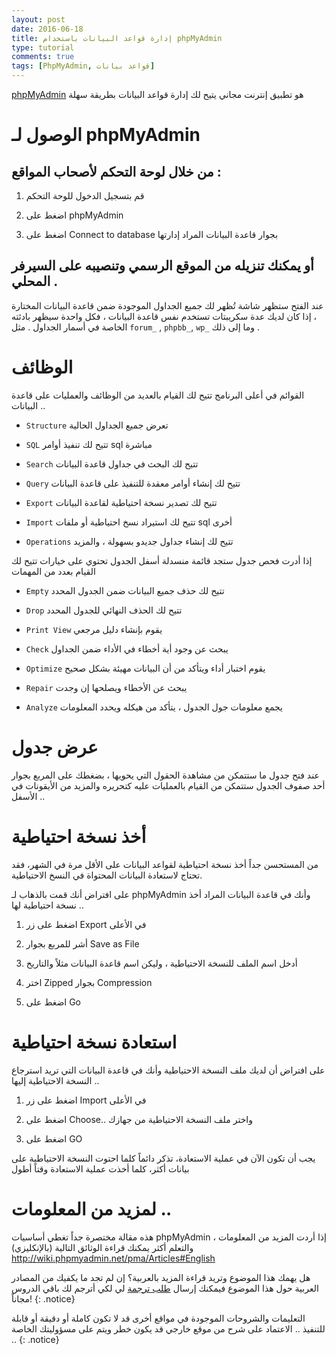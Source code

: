 ```yaml
---
layout: post
date: 2016-06-18
title: إدارة قواعد البيانات باستخدام phpMyAdmin
type: tutorial
comments: true
tags: [PhpMyAdmin, قواعد بيانات]
---
```






[phpMyAdmin](http://phpmyadmin.net/) هو تطبيق إنترنت مجاني يتيح لك إدارة قواعد البيانات بطريقة سهلة



# الوصول لـ phpMyAdmin



## من خلال لوحة التحكم ﻷصحاب المواقع :


1. قم بتسجيل الدخول للوحة التحكم


2. اضغط على   phpMyAdmin


3. اضغط على Connect to database بجوار قاعدة البيانات المراد إدارتها


## أو يمكنك  تنزيله من الموقع الرسمي وتنصيبه على السيرفر المحلي .


عند الفتح ستظهر شاشة تُظهر لك جميع الجداول الموجودة ضمن قاعدة البيانات المختارة ، إذا كان لديك عدة سكريبتات تستخدم نفس قاعدة البيانات ، فكل واحدة سيظهر بادئته الخاصة في أسمار الجداول . مثل `forum_` , `phpbb_`, `wp_` وما إلى ذلك .



# الوظائف



القوائم في أعلى البرنامج تتيح لك القيام بالعديد من الوظائف والعمليات على قاعدة البيانات ..


* `Structure` تعرض جميع الجداول الحالية

* `SQL` تتيح لك تنفيذ أوامر sql مباشرة

* `Search` تتيح لك البحث في جداول قاعدة البيانات

* `Query` تتيح لك إنشاء أوامر معقدة للتنفيذ على قاعدة البيانات

* `Export` تتيح لك تصدير نسخة احتياطية لقاعدة البيانات

* `Import` تتيح لك استيراد نسخ احتياطية أو ملفات sql أخرى

* `Operations` تتيح لك إنشاء جداول جديدو بسهولة ، والمزيد


إذا أدرت فحص جدول ستجد قائمة منسدلة أسفل الجدول تحتوي على خيارات تتيح لك القيام بعدد من المهمات


* `Empty` تتيح لك حذف جميع البيانات ضمن الجدول المحدد

* `Drop` تتيح لك الحذف النهائي للجدول المحدد

* `Print View` يقوم بإنشاء دليل مرجعي

* `Check` يبحث عن وجود أية أخطاء في الأداء ضمن الجداول

* `Optimize` يقوم اختبار أداء ويتأكد من أن البيانات مهيئة بشكل صحيح

* `Repair` يبحث عن الأخطاء ويصلحها إن وجدت

* `Analyze` يجمع معلومات جول الجدول ، يتأكد من هيكله ويحدد المعلومات


# عرض جدول



عند فتح جدول ما ستتمكن من مشاهدة الحقول التي يحويها ، بضغطك على المربع بجوار أحد صفوف الجدول ستتمكن من القيام بالعمليات عليه كتحريره والمزيد من الأيقونات في الأسفل ..


# أخذ نسخة احتياطية

من المستحسن جداً أخذ نسخة احتياطية لقواعد البيانات على الأقل مرة في الشهر، فقد تحتاج لاستعادة البيانات المحتواة في النسخ الاحتياطية.

على افتراض أنك قمت بالذهاب لـ phpMyAdmin وأنك في قاعدة البيانات المراد أخذ نسخة احتياطية لها ..

1. اضغط على زر Export في الأعلى

2. أشر للمربع بجوار Save as File

3. أدخل اسم الملف للنسخة الاحتياطية ، وليكن اسم قاعدة البيانات مثلاً والتاريخ

4. اختر Zipped بجوار Compression 

5. اضغط على Go

# استعادة نسخة احتياطية

على افتراض أن لديك ملف النسخة الاحتياطية وأنك في قاعدة البيانات التي تريد استرجاع النسخة الاحتياطية إليها ..

1. اضغط على زر Import في الأعلى

2. اضغط على Choose.. واختر ملف النسخة الاحتياطية من جهازك

3. اضغط على GO

يجب أن تكون الآن في عملية الاستعادة، تذكر دائماً كلما احتوت النسخة الاحتياطية على بيانات أكثر، كلما أخذت عملية الاستعادة وقتاً أطول

# لمزيد من المعلومات ..


هذه مقالة مختصرة جداً تغطي أساسيات phpMyAdmin ، إذا أردت المزيد من المعلومات والتعلم أكثر يمكنك قراءة الوثائق التالية (بالإنكليزي)
<http://wiki.phpmyadmin.net/pma/Articles#English>

هل يهمك هذا الموضوع وتريد قراءة المزيد بالعربية؟ إن لم تجد ما يكفيك من المصادر العربية حول هذا الموضوع فيمكنك إرسال [طلب ترجمة](/about/request) لي لكي أترجم لك باقي الدروس مجاناً!
{: .notice}


التعليمات والشروحات الموجودة في مواقع أخرى قد لا تكون كاملة أو دقيقة أو قابلة للتنفيذ .. الاعتماد على شرح من موقع خارجي قد يكون خطر ويتم على مسؤوليتك الخاصة ..
{: .notice}
